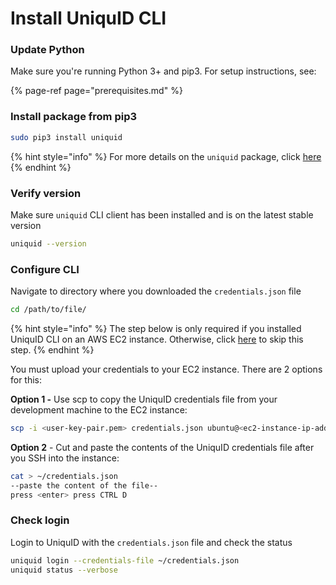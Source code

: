 # Install UniquID CLI

### Update Python

Make sure you're running Python 3+ and pip3. For setup instructions, see:

{% page-ref page="prerequisites.md" %}

### Install package from pip3

```bash
sudo pip3 install uniquid
```

{% hint style="info" %}
For more details on the `uniquid` package, click [here](https://pypi.org/project/uniquid/)
{% endhint %}

### Verify version

Make sure `uniquid` CLI client has been installed and is on the latest stable version

```bash
uniquid --version
```

### Configure CLI

Navigate to directory where you downloaded the `credentials.json` file

```bash
cd /path/to/file/
```

{% hint style="info" %}
The step below is only required if you installed UniquID CLI on an AWS EC2 instance. Otherwise, click [here](install-cli.md#check-login) to skip this step.
{% endhint %}

You must upload your credentials to your EC2 instance. There are 2 options for this:

**Option 1 -**  Use scp to copy the UniquID credentials file from your development machine to the EC2 instance:

```bash
scp -i <user-key-pair.pem> credentials.json ubuntu@<ec2-instance-ip-address>:.
```

**Option 2** - Cut and paste the contents of the UniquID credentials file after you SSH into the instance:

```bash
cat > ~/credentials.json
--paste the content of the file--
press <enter> press CTRL D
```

### Check login

Login to UniquID with the `credentials.json` file and check the status

```bash
uniquid login --credentials-file ~/credentials.json
uniquid status --verbose
```